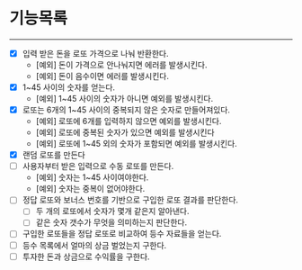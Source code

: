 # 기능목록

---

- [x] 입력 받은 돈을 로또 가격으로 나눠 반환한다.
    - [예외] 돈이 가격으로 안나눠지면 에러를 발생시킨다.
    - [예외] 돈이 음수이면 에러를 발생시킨다.
- [x] 1~45 사이의 숫자를 얻는다.
    - [예외] 1~45 사이의 숫자가 아니면 예외를 발생시킨다.
- [x] 로또는 6개의 1~45 사이의 중복되지 않은 숫자로 만들어져있다.
    - [예외] 로또에 6개를 입력하지 않으면 예외를 발생시킨다.
    - [예외] 로또에 중복된 숫자가 있으면 예외를 발생시킨다
    - [예외] 로또에 1~45 외의 숫자가 포함되면 예외를 발생시킨다.
- [x] 랜덤 로또를 만든다
- [ ] 사용자부터 받은 입력으로 수동 로또를 만든다.
    - [예외] 숫자는 1~45 사이여야한다.
    - [예외] 숫자는 중복이 없어야한다.
- [ ] 정답 로또와 보너스 번호를 기반으로 구입한 로또 결과를 판단한다.
    - [ ] 두 개의 로또에서 숫자가 몇개 같은지 알아낸다.
    - [ ] 같은 숫자 갯수가 무엇을 의미하는지 판단한다.
- [ ] 구입한 로또들을 정답 로또로 비교하여 등수 자료들을 얻는다.
- [ ] 등수 목록에서 얼마의 상금 벌었는지 구한다.
- [ ] 투자한 돈과 상금으로 수익률을 구한다.